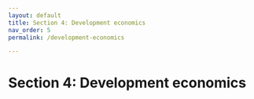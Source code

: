 ```yaml
---
layout: default
title: Section 4: Development economics
nav_order: 5
permalink: /development-economics

---
```


# Section 4: Development economics
